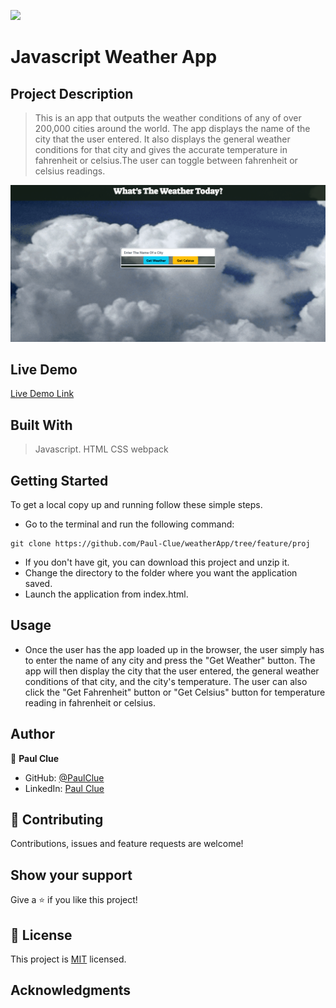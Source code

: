 ![](https://img.shields.io/badge/Microverse-blueviolet)

# Javascript Weather App

## Project Description
> This is an app that outputs the weather conditions of any of over 200,000 cities around the world. The app displays the name of the city that the user entered. It also displays the general weather conditions for that city and gives the accurate temperature in fahrenheit or celsius.The user can toggle between fahrenheit or celsius readings.

![screenshot](./src/weatherApp.png)

## Live Demo

[Live Demo Link](https://paul-clue.github.io/weatherApp/)

## Built With
> Javascript.
> HTML
> CSS
> webpack


## Getting Started

To get a local copy up and running follow these simple steps.

- Go to the terminal and run the following command:
```
git clone https://github.com/Paul-Clue/weatherApp/tree/feature/proj
```
- If you don't have git, you can download this project and unzip it.
- Change the directory to the folder where you want the application saved.
- Launch the application from index.html.

## Usage
- Once the user has the app loaded up in the browser, the user simply has to enter the name of any city and press the "Get Weather" button. The app will then display the city that the user entered, the general weather conditions of that city, and the city's temperature. The user can also click the "Get Fahrenheit" button or "Get Celsius" button for temperature reading in fahrenheit or celsius.

## Author

👤 **Paul Clue**

- GitHub: [@PaulClue](https://github.com/Paul-Clue)
- LinkedIn: [Paul Clue](https://www.linkedin.com/in/paul-clue/)

## 🤝 Contributing

Contributions, issues and feature requests are welcome!


## Show your support

Give a ⭐️ if you like this project!


## 📝 License

This project is [MIT](LICENSE) licensed.

## Acknowledgments